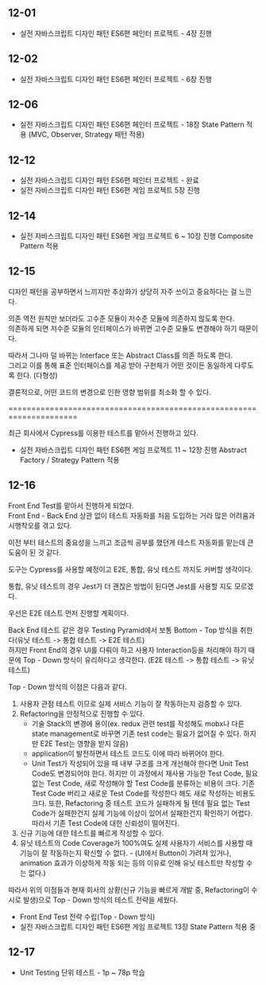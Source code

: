 ## 12-01

- 실전 자바스크립트 디자인 패턴 ES6편 페인터 프로젝트 - 4장 진행

## 12-02

- 실전 자바스크립트 디자인 패턴 ES6편 페인터 프로젝트 - 6장 진행

## 12-06

- 실전 자바스크립트 디자인 패턴 ES6편 페인터 프로젝트 - 18장 State Pattern 적용 (MVC, Observer, Strategy 패턴 적용)

## 12-12

- 실전 자바스크립트 디자인 패턴 ES6편 페인터 프로젝트 - 완료
- 실전 자바스크립트 디자인 패턴 ES6편 게임 프로젝트 5장 진행

## 12-14

- 실전 자바스크립트 디자인 패턴 ES6편 게임 프로젝트 6 ~ 10장 진행 Composite Pattern 적용

## 12-15

디자인 패턴을 공부하면서 느끼지만 추상화가 상당히 자주 쓰이고 중요하다는 걸 느낀다.

의존 역전 원칙만 보더라도 고수준 모듈이 저수준 모듈에 의존하지 않도록 한다.  
의존하게 되면 저수준 모듈의 인터페이스가 바뀌면 고수준 모듈도 변경해야 하기 때문이다.

따라서 그나마 덜 바뀌는 Interface 또는 Abstract Class를 의존 하도록 한다.  
그리고 이를 통해 표준 인터페이스를 제공 받아 구현체가 어떤 것이든 동일하게 다루도록 한다. (다형성)

결론적으로, 어떤 코드의 변경으로 인한 영향 범위를 최소화 할 수 있다.

=====================================================================

최근 회사에서 Cypress를 이용한 테스트를 맡아서 진행하고 있다.

- 실전 자바스크립트 디자인 패턴 ES6편 게임 프로젝트 11 ~ 12장 진행 Abstract Factory / Strategy Pattern 적용

## 12-16

Front End Test를 맡아서 진행하게 되었다.  
Front End - Back End 상관 없이 테스트 자동화를 처음 도입하는 거라 많은 어려움과 시행착오를 겪고 있다.

이전 부터 테스트의 중요성을 느끼고 조금씩 공부를 했던게 테스트 자동화를 맡는데 큰 도움이 된 것 같다.

도구는 Cypress를 사용할 예정이고 E2E, 통합, 유닛 테스트 까지도 커버할 생각이다.

통합, 유닛 테스트의 경우 Jest가 더 괜찮은 방법이 된다면 Jest를 사용할 지도 모르겠다.

우선은 E2E 테스트 먼저 진행할 계획이다.

Back End 테스트 같은 경우 Testing Pyramid에서 보통 Bottom - Top 방식을 취한다(유닛 테스트 -> 통합 테스트 -> E2E 테스트)  
하지만 Front End의 경우 UI를 다뤄야 하고 사용자 Interaction등을 처리해야 하기 때문에 Top - Down 방식이 유리하다고 생각한다. (E2E 테스트 -> 통합 테스트 -> 유닛 테스트)

Top - Down 방식의 이점은 다음과 같다.

1. 사용자 관점 테스트 이므로 실제 서비스 기능이 잘 작동하는지 검증할 수 있다.
2. Refactoring을 안정적으로 진행할 수 있다.
   - 기술 Stack의 변경에 용이(ex. redux 관련 test를 작성해도 mobx나 다른 state management로 바꾸면 기존 test code는 필요가 없어질 수 있다. 하지만 E2E Test는 영향을 받지 않음)
   - application이 발전하면서 테스트 코드도 이에 따라 바뀌어야 한다.
   - Unit Test가 작성되어 있을 때 내부 구조를 크게 개선해야 한다면 Unit Test Code도 변경되어야 한다. 하지만 이 과정에서 재사용 가능한 Test Code, 필요 없는 Test Code, 새로 작성해야 할 Test Code를 분류하는 비용이 크다. 기존 Test Code 버리고 새로운 Test Code를 작성한다 해도 새로 작성하는 비용도 크다. 또한, Refactoring 중 테스트 코드가 실패하게 될 텐데 필요 없는 Test Code가 실패한건지 실제 기능에 이상이 있어서 실패한건지 확인하기 어렵다. 따라서 기존 Test Code에 대한 신뢰성이 떨어진다.
3. 신규 기능에 대한 테스트를 빠르게 작성할 수 있다.
4. 유닛 테스트의 Code Coverage가 100%여도 실제 사용자가 서비스를 사용할 때 기능이 잘 작동하는지 확신할 수 없다. - (UI에서 Button이 가려져 있거나, animation 효과가 이상하게 작동 되는 등의 이유로 인해 유닛 테스트만 작성할 수는 없다.)

따라서 위의 이점들과 현재 회사의 상황(신규 기능을 빠르게 개발 중, Refactoring이 수시로 발생)으로 Top - Down 방식의 테스트 전략을 세웠다.

- Front End Test 전략 수립(Top - Down 방식)
- 실전 자바스크립트 디자인 패턴 ES6편 게임 프로젝트 13장 State Pattern 적용 중

## 12-17

- Unit Testing 단위 테스트 - 1p ~ 78p 학습
